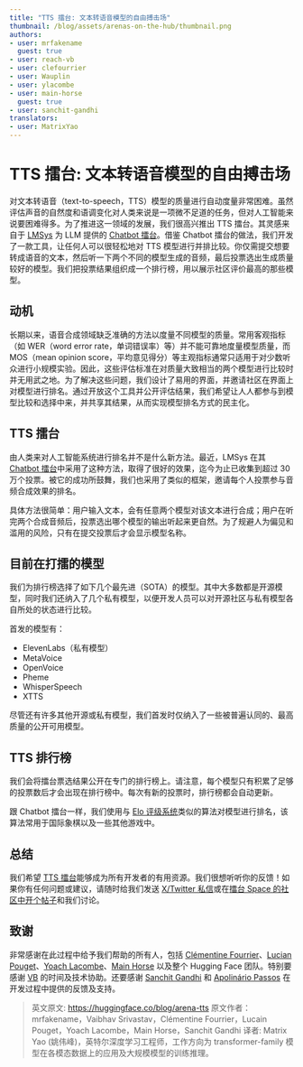 ```yaml
---
title: "TTS 擂台: 文本转语音模型的自由搏击场"
thumbnail: /blog/assets/arenas-on-the-hub/thumbnail.png 
authors:
- user: mrfakename
  guest: true
- user: reach-vb
- user: clefourrier
- user: Wauplin
- user: ylacombe
- user: main-horse
  guest: true
- user: sanchit-gandhi
translators:
- user: MatrixYao
---
```


# TTS 擂台: 文本转语音模型的自由搏击场

对文本转语音（text-to-speech，TTS）模型的质量进行自动度量非常困难。虽然评估声音的自然度和语调变化对人类来说是一项微不足道的任务，但对人工智能来说要困难得多。为了推进这一领域的发展，我们很高兴推出 TTS 擂台。其灵感来自于 [LMSys](https://lmsys.org/) 为 LLM 提供的 [Chatbot 擂台](https://huggingface.co/spaces/lmsys/chatbot-arena-leaderboard)。借鉴 Chatbot 擂台的做法，我们开发了一款工具，让任何人可以很轻松地对 TTS 模型进行并排比较。你仅需提交想要转成语音的文本，然后听一下两个不同的模型生成的音频，最后投票选出生成质量较好的模型。我们把投票结果组织成一个排行榜，用以展示社区评价最高的那些模型。

<script type="module" src="https://gradio.s3-us-west-2.amazonaws.com/4.19.2/gradio.js"> </script>
<gradio-app theme_mode="light" space="TTS-AGI/TTS-Arena"></gradio-app>

## 动机

长期以来，语音合成领域缺乏准确的方法以度量不同模型的质量。常用客观指标（如 WER（word error rate，单词错误率）等）并不能可靠地度量模型质量，而 MOS（mean opinion score，平均意见得分）等主观指标通常只适用于对少数听众进行小规模实验。因此，这些评估标准在对质量大致相当的两个模型进行比较时并无用武之地。为了解决这些问题，我们设计了易用的界面，并邀请社区在界面上对模型进行排名。通过开放这个工具并公开评估结果，我们希望让人人都参与到模型比较和选择中来，并共享其结果，从而实现模型排名方式的民主化。

## TTS 擂台

由人类来对人工智能系统进行排名并不是什么新方法。最近，LMSys 在其 [Chatbot 擂台](https://arena.lmsys.org/)中采用了这种方法，取得了很好的效果，迄今为止已收集到超过 30 万个投票。被它的成功所鼓舞，我们也采用了类似的框架，邀请每个人投票参与音频合成效果的排名。

具体方法很简单：用户输入文本，会有任意两个模型对该文本进行合成；用户在听完两个合成音频后，投票选出哪个模型的输出听起来更自然。为了规避人为偏见和滥用的风险，只有在提交投票后才会显示模型名称。

## 目前在打擂的模型

我们为排行榜选择了如下几个最先进（SOTA）的模型。其中大多数都是开源模型，同时我们还纳入了几个私有模型，以便开发人员可以对开源社区与私有模型各自所处的状态进行比较。

首发的模型有：
- ElevenLabs（私有模型）
- MetaVoice
- OpenVoice
- Pheme
- WhisperSpeech
- XTTS

尽管还有许多其他开源或私有模型，我们首发时仅纳入了一些被普遍认同的、最高质量的公开可用模型。

## TTS 排行榜

我们会将擂台票选结果公开在专门的排行榜上。请注意，每个模型只有积累了足够的投票数后才会出现在排行榜中。每次有新的投票时，排行榜都会自动更新。

跟 Chatbot 擂台一样，我们使用与 [Elo 评级系统](https://en.wikipedia.org/wiki/Elo_rating_system)类似的算法对模型进行排名，该算法常用于国际象棋以及一些其他游戏中。

## 总结

我们希望 [TTS 擂台](https://huggingface.co/spaces/TTS-AGI/TTS-Arena)能够成为所有开发者的有用资源。我们很想听听你的反馈！如果你有任何问题或建议，请随时给我们发送 [X/Twitter 私信](https://twitter.com/realmrfakename)或在[擂台 Space 的社区中开个帖子](https://huggingface.co/spaces/TTS-AGI/TTS-Arena/discussions)和我们讨论。


## 致谢

非常感谢在此过程中给予我们帮助的所有人，包括 [Clémentine Fourrier](https://twitter.com/clefourrier)、[Lucian Pouget](https://twitter.com/wauplin)、[Yoach Lacombe]( https://twitter.com/yoachlacombe)、[Main Horse](https://twitter.com/main_horse) 以及整个 Hugging Face 团队。特别要感谢 [VB](https://twitter.com/reach_vb) 的时间及技术协助。还要感谢 [Sanchit Gandhi](https://twitter.com/sanchitgandhi99) 和 [Apolinário Passos](https://twitter.com/multimodalart) 在开发过程中提供的反馈及支持。

> 英文原文: <url> https://huggingface.co/blog/arena-tts </url>
> 原文作者：mrfakename，Vaibhav Srivastav，Clémentine Fourrier，Lucain Pouget，Yoach Lacombe，Main Horse，Sanchit Gandhi
> 译者: Matrix Yao (姚伟峰)，英特尔深度学习工程师，工作方向为 transformer-family 模型在各模态数据上的应用及大规模模型的训练推理。